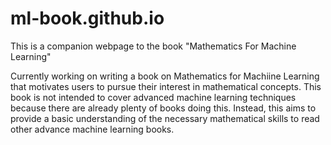 # ml-book.github.io
This is a companion webpage to the book "Mathematics For Machine Learning"


Currently working on writing a book on Mathematics for Machiine Learning that motivates users to pursue their interest in mathematical concepts. This book is not intended to cover advanced machine learning techniques because there are already plenty of books doing this. Instead, this aims to provide a basic understanding of the necessary mathematical skills to read other advance machine learning books.
